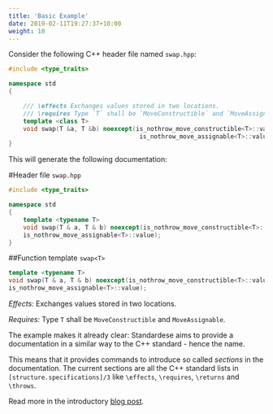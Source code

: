 ```yaml
---
title: 'Basic Example'
date: 2019-02-11T19:27:37+10:00
weight: 10
---
```


Consider the following C++ header file named `swap.hpp`:

```cpp
#include <type_traits>

namespace std
{

    /// \effects Exchanges values stored in two locations.
    /// \requires Type `T` shall be `MoveConstructible` and `MoveAssignable`.
    template <class T>
    void swap(T &a, T &b) noexcept(is_nothrow_move_constructible<T>::value &&
                                    is_nothrow_move_assignable<T>::value);
}
```

This will generate the following documentation:


#Header file `swap.hpp`

 ```cpp
 #include <type_traits>

 namespace std
 {
     template <typename T>
     void swap(T & a, T & b) noexcept(is_nothrow_move_constructible<T>::value &&
     is_nothrow_move_assignable<T>::value);
 }
 ```


##Function template ``swap<T>``


 ```cpp
 template <typename T>
 void swap(T & a, T & b) noexcept(is_nothrow_move_constructible<T>::value &&
 is_nothrow_move_assignable<T>::value);
 ```


 *Effects:* Exchanges values stored in two locations.

 *Requires:* Type `T` shall be `MoveConstructible` and `MoveAssignable`.

The example makes it already clear:
Standardese aims to provide a documentation in a similar way to the C++ standard - hence the name.

This means that it provides commands to introduce so called *sections* in the documentation.
The current sections are all the C++ standard lists in `[structure.specifications]/3` like `\effects`, `\requires`, `\returns` and `\throws`.


Read more in the introductory [blog post](http://foonathan.github.io/blog/2016/05/06/standardese-nextgen-doxygen.html).
